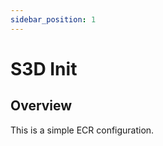 ```yaml
---
sidebar_position: 1
---
```


# S3D Init
## Overview
This is a simple ECR configuration.

[chge]: ./CHANGES.md
[code]: ./CODE-OF-CONDUCT.md
[cont]: ./CONTRIBUTING.md
[lice]: ./LICENSE.md
